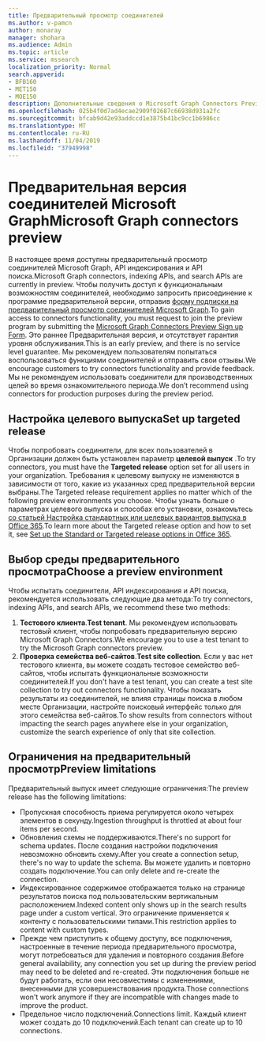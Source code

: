 ```yaml
---
title: Предварительный просмотр соединителей
ms.author: v-pamcn
author: monaray
manager: shohara
ms.audience: Admin
ms.topic: article
ms.service: mssearch
localization_priority: Normal
search.appverid:
- BFB160
- MET150
- MOE150
description: Дополнительные сведения о Microsoft Graph Connectors Preview for Microsoft Search.
ms.openlocfilehash: 025b4f0d7ad4ecae2909f02687c66938d931a2fc
ms.sourcegitcommit: bfcab9d42e93addccd1e3875b41bc9cc1b6986cc
ms.translationtype: MT
ms.contentlocale: ru-RU
ms.lasthandoff: 11/04/2019
ms.locfileid: "37949998"
---
```

# <a name="microsoft-graph-connectors-preview"></a><span data-ttu-id="56dc0-103">Предварительная версия соединителей Microsoft Graph</span><span class="sxs-lookup"><span data-stu-id="56dc0-103">Microsoft Graph connectors preview</span></span>

<span data-ttu-id="56dc0-104">В настоящее время доступны предварительный просмотр соединителей Microsoft Graph, API индексирования и API поиска.</span><span class="sxs-lookup"><span data-stu-id="56dc0-104">Microsoft Graph connectors, indexing APIs, and search APIs are currently in preview.</span></span> <span data-ttu-id="56dc0-105">Чтобы получить доступ к функциональным возможностям соединителей, необходимо запросить присоединение к программе предварительной версии, отправив <a href="https://forms.office.com/Pages/ResponsePage.aspx?id=v4j5cvGGr0GRqy180BHbRxWYgu82J_RFnMMATAS6_chUNVYwNU1CMDNZUDBSSDZKWVo2RDJDRjRLQi4u" target="_blank">форму подписки на предварительный просмотр соединителей Microsoft Graph</a>.</span><span class="sxs-lookup"><span data-stu-id="56dc0-105">To gain access to connectors functionality, you must request to join the preview program by submitting the <a href="https://forms.office.com/Pages/ResponsePage.aspx?id=v4j5cvGGr0GRqy180BHbRxWYgu82J_RFnMMATAS6_chUNVYwNU1CMDNZUDBSSDZKWVo2RDJDRjRLQi4u" target="_blank">Microsoft Graph Connectors Preview Sign up Form</a>.</span></span> <span data-ttu-id="56dc0-106">Это раннее Предварительная версия, и отсутствует гарантия уровня обслуживания.</span><span class="sxs-lookup"><span data-stu-id="56dc0-106">This is an early preview, and there is no service level guarantee.</span></span> <span data-ttu-id="56dc0-107">Мы рекомендуем пользователям попытаться воспользоваться функциями соединителей и отправить свои отзывы.</span><span class="sxs-lookup"><span data-stu-id="56dc0-107">We encourage customers to try connectors functionality and provide feedback.</span></span> <span data-ttu-id="56dc0-108">Мы не рекомендуем использовать соединители для производственных целей во время ознакомительного периода.</span><span class="sxs-lookup"><span data-stu-id="56dc0-108">We don’t recommend using connectors for production purposes during the preview period.</span></span>

## <a name="set-up-targeted-release"></a><span data-ttu-id="56dc0-109">Настройка целевого выпуска</span><span class="sxs-lookup"><span data-stu-id="56dc0-109">Set up targeted release</span></span>
<span data-ttu-id="56dc0-110">Чтобы попробовать соединители, для всех пользователей в Организации должен быть установлен параметр **целевой выпуск** .</span><span class="sxs-lookup"><span data-stu-id="56dc0-110">To try connectors, you must have the **Targeted release** option set for all users in your organization.</span></span> <span data-ttu-id="56dc0-111">Требования к целевому выпуску не изменяются в зависимости от того, какие из указанных сред предварительной версии выбраны.</span><span class="sxs-lookup"><span data-stu-id="56dc0-111">The Targeted release requirement applies no matter which of the following preview environments you choose.</span></span>
<span data-ttu-id="56dc0-112">Чтобы узнать больше о параметрах целевого выпуска и способах его установки, ознакомьтесь <a href="https://docs.microsoft.com/office365/admin/manage/release-options-in-office-365?view=o365-worldwide" target="_blank">со статьей Настройка стандартных или целевых вариантов выпуска в Office 365</a>.</span><span class="sxs-lookup"><span data-stu-id="56dc0-112">To learn more about the Targeted release option and how to set it, see <a href="https://docs.microsoft.com/office365/admin/manage/release-options-in-office-365?view=o365-worldwide" target="_blank">Set up the Standard or Targeted release options in Office 365</a>.</span></span>

## <a name="choose-a-preview-environment"></a><span data-ttu-id="56dc0-113">Выбор среды предварительного просмотра</span><span class="sxs-lookup"><span data-stu-id="56dc0-113">Choose a preview environment</span></span> 
<span data-ttu-id="56dc0-114">Чтобы испытать соединители, API индексирования и API поиска, рекомендуется использовать следующие два метода:</span><span class="sxs-lookup"><span data-stu-id="56dc0-114">To try connectors, indexing APIs, and search APIs, we recommend these two methods:</span></span>
1. <span data-ttu-id="56dc0-115">**Тестового клиента**.</span><span class="sxs-lookup"><span data-stu-id="56dc0-115">**Test tenant**.</span></span>  <span data-ttu-id="56dc0-116">Мы рекомендуем использовать тестовый клиент, чтобы попробовать предварительную версию Microsoft Graph Connectors.</span><span class="sxs-lookup"><span data-stu-id="56dc0-116">We encourage you to use a test tenant to try the Microsoft Graph connectors preview.</span></span>
2. <span data-ttu-id="56dc0-117">**Проверка семейства веб-сайтов**.</span><span class="sxs-lookup"><span data-stu-id="56dc0-117">**Test site collection**.</span></span> <span data-ttu-id="56dc0-118">Если у вас нет тестового клиента, вы можете создать тестовое семейство веб-сайтов, чтобы испытать функциональные возможности соединителей.</span><span class="sxs-lookup"><span data-stu-id="56dc0-118">If you don't have a test tenant, you can create a test site collection to try out connectors functionality.</span></span> <span data-ttu-id="56dc0-119">Чтобы показать результаты из соединителей, не влияя страницы поиска в любом месте Организации, настройте поисковый интерфейс только для этого семейства веб-сайтов.</span><span class="sxs-lookup"><span data-stu-id="56dc0-119">To show results from connectors without impacting the search pages anywhere else in your organization, customize the search experience of only that site collection.</span></span>

## <a name="preview-limitations"></a><span data-ttu-id="56dc0-120">Ограничения на предварительный просмотр</span><span class="sxs-lookup"><span data-stu-id="56dc0-120">Preview limitations</span></span>
<span data-ttu-id="56dc0-121">Предварительный выпуск имеет следующие ограничения:</span><span class="sxs-lookup"><span data-stu-id="56dc0-121">The preview release has the following limitations:</span></span>
* <span data-ttu-id="56dc0-122">Пропускная способность приема регулируется около четырех элементов в секунду.</span><span class="sxs-lookup"><span data-stu-id="56dc0-122">Ingestion throughput is throttled at about four items per second.</span></span>
* <span data-ttu-id="56dc0-123">Обновления схемы не поддерживаются.</span><span class="sxs-lookup"><span data-stu-id="56dc0-123">There's no support for schema updates.</span></span> <span data-ttu-id="56dc0-124">После создания настройки подключения невозможно обновить схему.</span><span class="sxs-lookup"><span data-stu-id="56dc0-124">After you create a connection setup, there's no way to update the schema.</span></span> <span data-ttu-id="56dc0-125">Вы можете удалить и повторно создать подключение.</span><span class="sxs-lookup"><span data-stu-id="56dc0-125">You can only delete and re-create the connection.</span></span>
* <span data-ttu-id="56dc0-126">Индексированное содержимое отображается только на странице результатов поиска под пользовательским вертикальным расположением.</span><span class="sxs-lookup"><span data-stu-id="56dc0-126">Indexed content only shows up in the search results page under a custom vertical.</span></span> <span data-ttu-id="56dc0-127">Это ограничение применяется к контенту с пользовательскими типами.</span><span class="sxs-lookup"><span data-stu-id="56dc0-127">This restriction applies to content with custom types.</span></span>
* <span data-ttu-id="56dc0-128">Прежде чем приступить к общему доступу, все подключения, настроенные в течение периода предварительного просмотра, могут потребоваться для удаления и повторного создания.</span><span class="sxs-lookup"><span data-stu-id="56dc0-128">Before general availability, any connection you set up during the preview period may need to be deleted and re-created.</span></span> <span data-ttu-id="56dc0-129">Эти подключения больше не будут работать, если они несовместимы с изменениями, внесенными для усовершенствования продукта.</span><span class="sxs-lookup"><span data-stu-id="56dc0-129">Those connections won't work anymore if they are incompatible with changes made to improve the product.</span></span>
* <span data-ttu-id="56dc0-130">Предельное число подключений.</span><span class="sxs-lookup"><span data-stu-id="56dc0-130">Connections limit.</span></span> <span data-ttu-id="56dc0-131">Каждый клиент может создать до 10 подключений.</span><span class="sxs-lookup"><span data-stu-id="56dc0-131">Each tenant can create up to 10 connections.</span></span>
